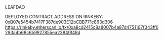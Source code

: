 LEAFDAO

DEPLOYED CONTRACT ADDRESS ON RINKEBY: 0xB07e5454b7417F387de903E12bCBB771c863d306
https://rinkeby.etherscan.io/tx/0xa8cd2415c8a8007b4a87d4751167f343ff0293a4b68c659927855ea23840f48d